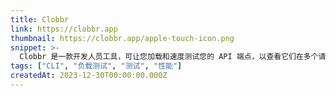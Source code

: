 ```yaml
---
title: Clobbr
link: https://clobbr.app
thumbnail: https://clobbr.app/apple-touch-icon.png
snippet: >-
  Clobbr 是一款开发人员工具，可让您加载和速度测试您的 API 端点，以查看它们在多个请求负载下的性能如何。
tags: ["CLI", "负载测试", "测试", "性能"]
createdAt: 2023-12-30T00:00:00.000Z
---
```

